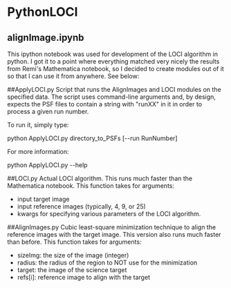 # PythonLOCI


## alignImage.ipynb
This ipython notebook was used for development of the LOCI algorithm in
python. I got it to a point where everything matched very nicely the results
from Remi's Mathematica notebook, so I decided to create modules out of it so
that I can use it from anywhere. See below:



##ApplyLOCI.py
Script that runs the AlignImages and LOCI modules on the specified data. 
The script uses command-line arguments and, by design, expects the PSF files to
contain a string with "runXX" in it in order to process a given run number.

To run it, simply type:

python ApplyLOCI.py directory_to_PSFs [--run RunNumber]

For more information:

python ApplyLOCI.py --help



##LOCI.py
Actual LOCI algorithm. This runs much faster than the Mathematica notebook.
This function takes for arguments:
 * input target image
 * input reference images (typically, 4, 9, or 25)
 * kwargs for specifying various parameters of the LOCI algorithm.



##AlignImages.py
Cubic least-square minimization technique to align the reference images with the
target image. This version also runs much faster than before.
This function takes for arguments:
 * sizeImg: the size of the image (integer)
 * radius: the radius of the region to NOT use for the minimization
 * target: the image of the science target
 * refs[i]: reference image to align with the target
